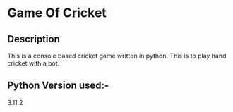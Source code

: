 # Game Of Cricket
## Description
This is a console based cricket game written in python. This is to play hand cricket with a bot.
## Python Version used:- 
3.11.2
